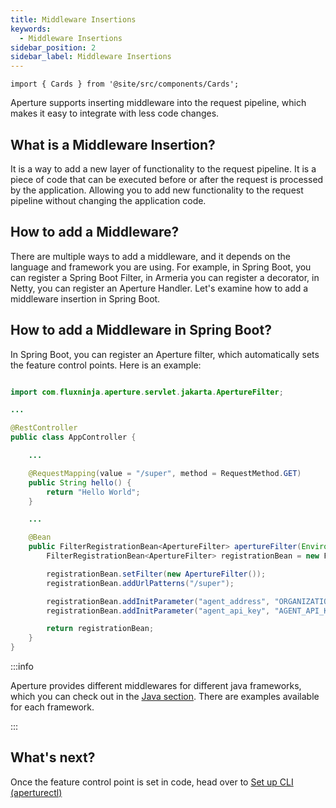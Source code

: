 ```yaml
---
title: Middleware Insertions
keywords:
  - Middleware Insertions
sidebar_position: 2
sidebar_label: Middleware Insertions
---
```


```mdx-code-block
import { Cards } from '@site/src/components/Cards';
```

Aperture supports inserting middleware into the request pipeline, which makes it
easy to integrate with less code changes.

<!-- vale off -->

## What is a Middleware Insertion?

<!-- vale on -->

It is a way to add a new layer of functionality to the request pipeline. It is a
piece of code that can be executed before or after the request is processed by
the application. Allowing you to add new functionality to the request pipeline
without changing the application code.

<!-- vale off -->

## How to add a Middleware?

<!-- vale of -->

There are multiple ways to add a middleware, and it depends on the language and
framework you are using. For example, in Spring Boot, you can register a Spring
Boot Filter, in Armeria you can register a decorator, in Netty, you can register
an Aperture Handler. Let's examine how to add a middleware insertion in Spring
Boot.

<!-- vale off -->

## How to add a Middleware in Spring Boot?

<!-- vale on -->

In Spring Boot, you can register an Aperture filter, which automatically sets
the feature control points. Here is an example:

```java

import com.fluxninja.aperture.servlet.jakarta.ApertureFilter;

...

@RestController
public class AppController {

    ...

    @RequestMapping(value = "/super", method = RequestMethod.GET)
    public String hello() {
        return "Hello World";
    }

    ...

    @Bean
    public FilterRegistrationBean<ApertureFilter> apertureFilter(Environment env){
        FilterRegistrationBean<ApertureFilter> registrationBean = new FilterRegistrationBean<>();

        registrationBean.setFilter(new ApertureFilter());
        registrationBean.addUrlPatterns("/super");

        registrationBean.addInitParameter("agent_address", "ORGANIZATION.app.fluxninja.com:443");
        registrationBean.addInitParameter("agent_api_key", "AGENT_API_KEY");

        return registrationBean;
    }
}
```

:::info

Aperture provides different middlewares for different java frameworks, which you
can check out in the [Java section](/integrations/sdk/java/java.md). There are
examples available for each framework.

:::

<!-- vale off -->

## What's next?

<!-- vale on -->

Once the feature control point is set in code, head over to
[Set up CLI (aperturectl)](/get-started/setup-cli/setup-cli.md)
